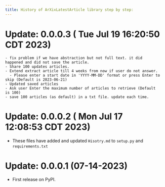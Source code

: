 ```yaml
---
title: History of ArXixLatestArticle library step by step:
---
```


# Update: 0.0.0.3 ( Tue Jul 19 16:20:50 CDT 2023)

    - fix problem if we have abstraction but not full text. it did happened and did not save the article.
    - Share 100 updates articles.
    - Extend extract article till 4 weeks from now if user do not answer.
      - Please enter a start date in 'YYYY-MM-DD' format or press Enter to skip (Default is 2023-06-21)
    - Updated saved articles
    - Ask user Enter the maximum number of articles to retrieve (Default is 100)
    - save 100 articles (as default) in a txt file. update each time.

# Update: 0.0.0.2 ( Mon Jul 17 12:08:53 CDT 2023)

- These files have added and updated `Hisotry.md` to `setup.py` and `requirements.txt`

# Update: 0.0.0.1 (07-14-2023)

- First release on PyPI.
